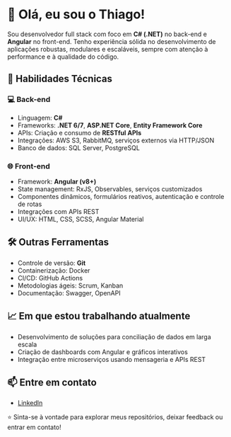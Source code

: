 # 👋 Olá, eu sou o Thiago!

Sou desenvolvedor full stack com foco em **C# (.NET)** no back-end e **Angular** no front-end. Tenho experiência sólida no desenvolvimento de aplicações robustas, modulares e escaláveis, sempre com atenção à performance e à qualidade do código.

## 🚀 Habilidades Técnicas

### 💻 Back-end
- Linguagem: **C#**
- Frameworks: **.NET 6/7**, **ASP.NET Core**, **Entity Framework Core**
- APIs: Criação e consumo de **RESTful APIs**
- Integrações: AWS S3, RabbitMQ, serviços externos via HTTP/JSON
- Banco de dados: SQL Server, PostgreSQL

### 🌐 Front-end
- Framework: **Angular (v8+)**
- State management: RxJS, Observables, serviços customizados
- Componentes dinâmicos, formulários reativos, autenticação e controle de rotas
- Integrações com APIs REST
- UI/UX: HTML, CSS, SCSS, Angular Material

## 🛠️ Outras Ferramentas
- Controle de versão: **Git**
- Containerização: Docker
- CI/CD: GitHub Actions
- Metodologias ágeis: Scrum, Kanban
- Documentação: Swagger, OpenAPI

## 📈 Em que estou trabalhando atualmente
- Desenvolvimento de soluções para conciliação de dados em larga escala
- Criação de dashboards com Angular e gráficos interativos
- Integração entre microserviços usando mensageria e APIs REST

## 📫 Entre em contato
- [LinkedIn](https://www.linkedin.com/in/thiagohabarros/) 


⭐ Sinta-se à vontade para explorar meus repositórios, deixar feedback ou entrar em contato!
